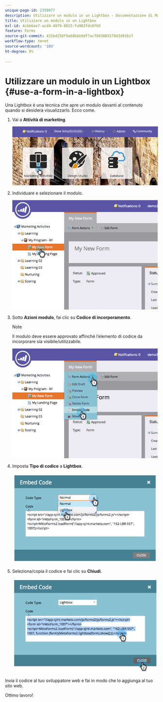 ```yaml
---
unique-page-id: 2359677
description: Utilizzare un modulo in un Lightbox - Documentazione di Marketo - Documentazione del prodotto
title: Utilizzare un modulo in un Lightbox
exl-id: 4cbb6ae7-acd4-4979-8825-fa983fdc8fb5
feature: Forms
source-git-commit: 431bd258f9a68bbb9df7acf043085578d3d91b1f
workflow-type: tm+mt
source-wordcount: '103'
ht-degree: 0%

---
```


# Utilizzare un modulo in un Lightbox {#use-a-form-in-a-lightbox}

Una Lightbox è una tecnica che apre un modulo davanti al contenuto quando si desidera visualizzarlo. Ecco come.

1. Vai a **Attività di marketing**.

   ![](assets/login-marketing-activities-8.png)

1. Individuare e selezionare il modulo.

   ![](assets/image2014-9-15-14-3a32-3a15.png)

1. Sotto **Azioni modulo**, fai clic su **Codice di incorporamento**.

   >[!NOTE]
   >
   >Il modulo deve essere approvato affinché l’elemento di codice da incorporare sia visibile/utilizzabile.

   ![](assets/image2014-9-15-14-3a32-3a24.png)

1. Imposta **Tipo di codice** a **Lightbox**.

   ![](assets/image2014-9-15-14-3a32-3a31.png)

1. Seleziona/copia il codice e fai clic su **Chiudi**.

   ![](assets/image2014-9-15-14-3a32-3a39.png)

Invia il codice al tuo sviluppatore web e fai in modo che lo aggiunga al tuo sito web.

Ottimo lavoro!
